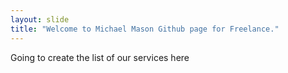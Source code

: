 ```yaml
---
layout: slide
title: "Welcome to Michael Mason Github page for Freelance."
---
```

Going to create the list of our services here
